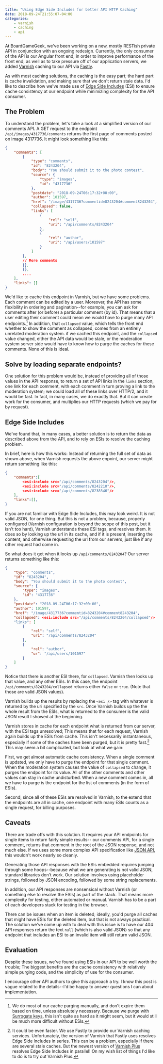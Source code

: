 ```yaml
---
title: "Using Edge Side Includes for better API HTTP Caching"
date: 2018-09-24T21:55:07-04:00
categories:
    - varnish
    - caching
    - api
---
```


At BoardGameGeek, we've been working on a new, mostly RESTish private API in
conjunction with an ongoing redesign.  Currently, the only consumer of the API
is our Angular front end; in order to improve performance of the front end, as
well as to take pressure off of our application servers, we added
[Varnish](https://varnish-cache.org/) caching to our API via
[Fastly](https://www.fastly.com/).

As with most caching solutions, the caching is the easy part; the hard part is
cache invalidation, and making sure that we don't return stale data. I'd like
to describe how we've made use of [Edge Side
Includes](https://en.wikipedia.org/wiki/Edge_Side_Includes) (ESI) to ensure
cache consistency at our endpoint while minimizing complexity for the API
consumer.

The Problem
------

To understand the problem, let's take a look at a simplified version of our
comments API.  A GET request to the endpoint `/api/images/4317736/comments`
returns the first page of comments posted on image 4317736. It might look something
like this:
~~~json
{
    "comments": [
        {
            "type": "comments",
            "id": "8243204",
            "body": "You should submit it to the photo contest",
            "source": {
                "type": "images",
                "id": "4317736"
            },
            "postdate": "2018-09-24T06:17:32+00:00",
            "author": 101597,
            "href": "/image/4317736?commentid=8243204#comment8243204",
            "collapsed": false,
            "links": [
                {
                    "rel": "self",
                    "uri": "/api/comments/8243204"
                },
                {
                    "rel": "author",
                    "uri": "/api/users/101597"
                }
            ]
        },
        // More comments
        {},
        {},
        ....
    ],
    "links": []
}
~~~
We'd like to cache this endpoint in Varnish, but we have some problems. Each
comment can be edited by a user. Moreover, the API has some flexibility in
ordering and pagination--for example, you can ask for comments after (or
before) a particular comment (by id). That means that a user editing their
comment could mean we would have to purge many API endpoints.[^1] In addition,
that `collapsed` value, which tells the front end whether to show the comment
as collapsed, comes from an entirely unrelated moderation system. if we cached
this endpoint, and the `collapsed` value changed, either the API data would be
stale, or the moderation system server side would have to know how to purge the
caches for these comments. None of this is ideal.

Solve by loading separate endpoints?
---
One solution for this problem would be, instead of providing all of those
values in the API response, to return a set of API links in the `links`
section, one link for each comment, with each comment in turn proving a link to
the moderation system; we could load all of these links over HTTP/2, and it
would be fast. In fact, in many cases, we do exactly that. But it can create
work for the consumer, and multiplies our HTTP requests (which we pay for by
request).

Edge Side Includes
---
We've found that, in many cases, a better solution is to return the data as
described above from the API, and to rely on ESIs to resolve the caching
problem. 

In brief, here is how this works: Instead of returning the full set of data as
shown above, when Varnish requests the above enpoint, our server might return
something like this:

~~~json
{
    "comments":[
        <esi:include src="/api/comments/8243204"/>,
        <esi:include src="/api/comments/8242210"/>,
        <esi:include src="/api/comments/8238346"/>
    ],
    "links":[],
}
~~~
If you are not familiar with Edge Side Includes, this may look weird. It is not
valid JSON, for one thing. But this is not a problem, because, properly
configured (Varnish configuration is beyond the scope of this post, but it
isn't too hard), Varnish understands these ESI tags, and resolves them. It does
so by looking up the url in its cache, and if it is present, inserting the
content, and otherwise requesting the url from our servers, just like if any
other request had come in.

So what does it get when it looks up `/api/comments/8243204`? Our server
returns something like this:
~~~json
{
    "type": "comments",
    "id": "8243204",
    "body": "You should submit it to the photo contest",
    "source": {
        "type": "images",
        "id": "4317736"
    },
    "postdate": "2018-09-24T06:17:32+00:00",
    "author": 101597,
    "href": "/image/4317736?commentid=8243204#comment8243204",
    "collapsed": <esi:include src="/api/comments/8243204/collapsed"/>
    "links": [
        {
            "rel": "self",
            "uri": "/api/comments/8243204"
        },
        {
            "rel": "author",
            "ur": "/api/users/101597"
        }
    ]
}
~~~

Notice that there is another ESI there, for `collapsed`. Varnish then looks up
that value, and any other ESIs. In this case, the endpoint
`/api/comments/8243204/collapsed` returns either `false` or `true`. (Note that
those are valid JSON values).

Varnish builds up the results by replacing the `<esi />` tag with whatever is
returned by the uri specified by the `src`. Once Varnish builds up the the
whole result from the ESIs, what is returned to the consumer is the valid JSON
result I showed at the beginning.

Varnish stores in cache for each endpoint what is returned from our server,
with the ESI tags unresolved; This means that for each request, Varnish again
builds up the ESIs from cache. This isn't necessarily instantaneous, especially
if some of the caches have been purged, but it is pretty fast.[^2] This may
seem a bit complicated, but look at what we gain:

First, we get almost automatic cache consistency. When a single comment is
updated, we only have to purge the endpoint for that single comment. When the
moderation system causes the value of `collapsed` to change, it purges the
endpoint for its value. All of the other comments and other values can stay in
cache undisturbed. When a new comment comes in, all we have to purge is the
endpoint for the list of comments (in the form of ESIs).

Second, since all of these ESIs are resolved in Varnish, to the extend that the
endpoints are all in cache, one endpoint with many ESIs counts as a single
request, for billing purposes.

Caveats
---
There are trade offs with this solution. It requires your API
endpoints for single items to return fairly simple results-- our comments API,
for a single comment, returns that comment in the root of the JSON response,
and not much else. If we uses some more complex API specification like [JSON
API](http://jsonapi.org/), this wouldn't work nearly so cleanly.

Generating those API responses with the ESIs embedded requires jumping through
some hoops--because what we are generating is not valid JSON, standard
libraries don't work. Our solution involves using placeholder strings, followed
by JSON encoding, followed by some string replacements. 

In addition, our API responses are nonsensical without Varnish (or something
else to resolve the ESIs) as part of the stack. That means more complexity for
testing, either automated or manual. Varnish has to be a part of each
developers stack for testing in the browser.

There can be issues when an item is deleted; ideally, you'd purge all
caches that might have ESIs for the deleted item, but that is not always
practical. The solution we've come up with to deal with this issue is to have
our 404 API responses return the text `null` (which is also valid JSON) so that
any endpoint that includes an ESI to an invalid item will still return valid
JSON.

Evaluation
---
Despite these issues, we've found using ESIs in our API to be well worth the
trouble; The biggest benefits are the cache consistency with relatively simple
purging code, and the simplicity of use for the consumer.

I encourage other API authors to give this approach a try. I know this post is
vague related to the details--I'd be happy to answer questions I can about
implementation.

[^1]: We do most of our cache purging manually, and don't expire them based on
time, unless absolutely necessary. Because we purge with [Surrogate
keys](https://docs.fastly.com/guides/purging/getting-started-with-surrogate-keys),
this isn't quite as hard as it might seem, but it would still be much more
difficult without ESIs.

[^2]: It could be even faster. We use Fastly to provide our Varnish caching
services. Unfortunately, the version of Varnish that Fastly uses resolves Edge
Side Includes in series. This can be a problem, especially if there are several
stale caches. But the newest version of [Varnish
Plus](https://www.varnish-software.com/products/varnish-plus/) resolves Edge
Side Includes in parallel! On my wish list of things I'd like to do is to try
out Varnish Plus.
